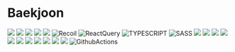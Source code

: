 # Baekjoon
<img src="https://img.shields.io/badge/YOLO-00FFFF?style=for-the-badge&logo=YOLO&logoColor=white">
<img src="https://img.shields.io/badge/PyTorch-EE4C2C?style=for-the-badge&logo=PyTorch&logoColor=white">
<img src="https://img.shields.io/badge/RabbitMQ-FF6600?style=for-the-badge&logo=RabbitMQ&logoColor=white">
<img src="https://img.shields.io/badge/Celery-37814A?style=for-the-badge&logo=Celery&logoColor=white">
<img src="https://img.shields.io/badge/React-61DAFB?style=for-the-badge&logo=React&logoColor=white">
<img alt="Recoil" src ="https://img.shields.io/badge/Recoil-0075EB.svg?&style=for-the-badge&logo=Revolut&logoColor=white">
<img alt="ReactQuery" src ="https://img.shields.io/badge/ReactQuery-FF4154.svg?&style=for-the-badge&logo=ReactQuery&logoColor=white">
<img alt="TYPESCRIPT" src ="https://img.shields.io/badge/TypeScript-3178C6.svg?&style=for-the-badge&logo=TypeScript&logoColor=white">
<img alt="SASS" src ="https://img.shields.io/badge/Sass-CC6699.svg?&style=for-the-badge&logo=Sass&logoColor=white">
<img src="https://img.shields.io/badge/uvicorn-DD0031?style=for-the-badge&logo=Gunicorn&logoColor=white">
<img src="https://img.shields.io/badge/FastAPi-009688?style=for-the-badge&logo=FastAPi&logoColor=white">
<img src="https://img.shields.io/badge/python-3776AB?style=for-the-badge&logo=python&logoColor=white">
<img src="https://img.shields.io/badge/mysql-4479A1?style=for-the-badge&logo=mysql&logoColor=white">
<img src="https://img.shields.io/badge/Amazon S3-569A31?style=for-the-badge&logo=Amazon S3&logoColor=white">
<img src="https://img.shields.io/badge/Swagger-85EA2D.svg?style=for-the-badge&logo=Swagger&logoColor=white">
<img src="https://img.shields.io/badge/Grafana-F46800?style=for-the-badge&logo=Grafana&logoColor=white">
<img src="https://img.shields.io/badge/Prometheus-E6522C?style=for-the-badge&logo=Prometheus&logoColor=white">
<img src="https://img.shields.io/badge/Docker-2496ED?style=for-the-badge&logo=Docker&logoColor=white">
<img src="https://img.shields.io/badge/NGINX-009639?style=for-the-badge&logo=NGINX&logoColor=white">
<img src ="https://img.shields.io/badge/AWS-FF9900?&style=for-the-badge&logo=AmazonAWS&logoColor=white">
<img alt="GithubActions" src ="https://img.shields.io/badge/GithubActions-2088FF.svg?&style=for-the-badge&logo=GithubActions&logoColor=white"/>
